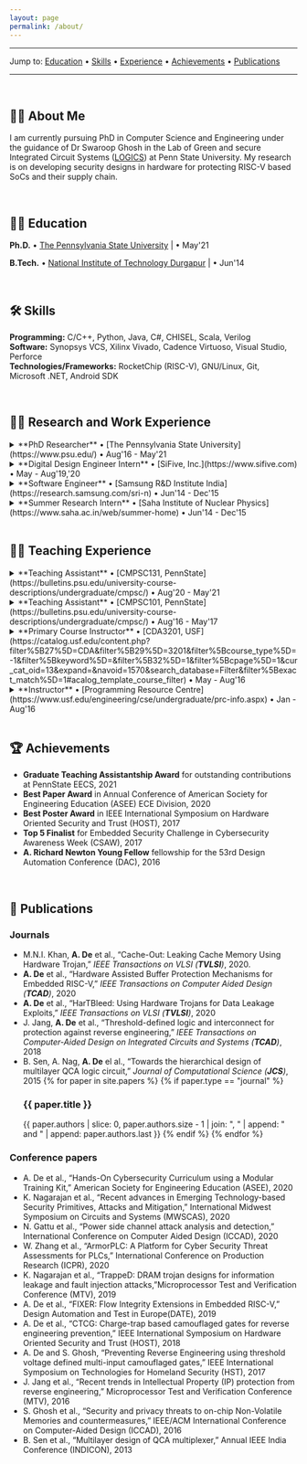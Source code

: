 ```yaml
---
layout: page
permalink: /about/
---
```


---

Jump to: [Education](#education) • [Skills](#skills) • [Experience](#work-experience) • [Achievements](#achievements) • [Publications](#publications)

---

<br>

## <a id="about-me">🙋‍♂️ About Me</a>
I am currently pursuing PhD in Computer Science and Engineering under the guidance of Dr Swaroop Ghosh in the Lab of Green and secure Integrated Circuit Systems ([LOGICS](https://personal.psu.edu/szg212)) at Penn State University. My research is on developing security designs in hardware for protecting RISC-V based SoCs and their supply chain.

<br>


## <a id="education">👨‍🎓 Education</a>

**Ph.D.** • [The Pennsylvania State University](https://www.psu.edu/) | • May'21

**B.Tech.** • [National Institute of Technology Durgapur](https://nitdgp.ac.in) | • Jun'14

<br>


## <a id="skills">🛠️ Skills</a>

**Programming:** C/C++, Python, Java, C#, CHISEL, Scala, Verilog <br>
**Software:** Synopsys VCS, Xilinx Vivado, Cadence Virtuoso, Visual Studio, Perforce <br>
**Technologies/Frameworks:** RocketChip (RISC-V), GNU/Linux, Git, Microsoft .NET, Android SDK

<br>


## <a id="work-experience">👨‍💼 Research and Work Experience</a>


<details>
    <summary markdown="span">**PhD Researcher** • [The Pennsylvania State University](https://www.psu.edu/) • Aug'16 - May'21</summary>
    <ul>
        <li>
            <strong>Security Extensions for RISC-V:</strong> Developed a RISC-V hardware accelerator platform for protection against
            common memory corruption vulnerabilities, such as, buffer overflows using hardware shadow stacks, PUF-based
            randomized canaries, and hardware bounds checking.
        </li>
        <li>
            <strong>Data Leakage Exploits using Hardware Trojans:</strong> Developed a hardware Trojan based system exploit that can
            leak data from a process’s address space and perform privilege escalation.
        </li>
        <li>
            <strong>Camouflaged Gates for Reverse Engineering Prevention:</strong> Developed a multi-input multi-function
            camouflaged gate based on threshold voltage logic to prevent reverse engineering of circuits. Developed a
            charge-trap and NV-FeFET based camouflaged gate to thwart RE attacks involving untrusted foundries.
        </li>
    </ul>
</details>

<details>
    <summary markdown="span">**Digital Design Engineer Intern** • [SiFive, Inc.](https://www.sifive.com) • May - Aug'19,'20</summary>
    <ul>
        <li>
            <strong>Unified Overlay API:</strong> Prototyped a new unified API for overlay placement for peripheral CHISEL devices to
            facilitate faster and easier overlay instantiations for both FPGA and ASIC platforms.
        </li>
        <li>
            <strong>SiFive Address Guard Extension Module:</strong> Designed security architectures for policy-based memory protection
            in SiFive Core IPs. Implemented security module RTL using CHISEL and created system test code in C for design sanity checks.
        </li>
    </ul>
</details>

<details>
    <summary markdown="span">**Software Engineer** • [Samsung R&D Institute India](https://research.samsung.com/sri-n) • Jun'14 - Dec'15</summary>
    <ul>
        <li>
            <strong>Samsung Knox:</strong> Worked on development and commercialization of Samsung Knox, an enterprise mobile
            security solution by Samsung. Refined Knox application experience during OS upgrades for mobile devices.
            Performed automated upstream sanity checks of Knox containers.
        </li>
    </ul>
</details>

<details>
    <summary markdown="span">**Summer Research Intern** • [Saha Institute of Nuclear Physics](https://www.saha.ac.in/web/summer-home) • Jun'14 - Dec'15</summary>
    <ul>
        <li>
            <strong>Automated Rough Set Clustering:</strong> Implemented an automated unsupervised rough-set clustering
            methodology for pattern recognition. [Supervisor: <a href="https://www.saha.ac.in/cs/gautam.garai/">Dr. Gautam Garai</a>, Scientist ‘G’, Comp. Sc. Div., SINP]
        </li>
    </ul>
</details>

<br>


## <a id="teaching-experience">👨‍🏫 Teaching Experience</a>

<details>
    <summary markdown="span">**Teaching Assistant** • [CMPSC131, PennState](https://bulletins.psu.edu/university-course-descriptions/undergraduate/cmpsc/) • Aug'20 - May'21</summary>
    <ul>
        <li>
            Assisted a class of over 600 students during weekly programming labs, recitations, and office hours.
        </li>
        <li>
            Set up dev environment and assignment submission infrastructure with version control to aid students.
        </li>
        <li>
            Set up and assisted in various course logistics including setting up Microsoft Teams classroom to facilitate
            classroom discussions during remote learning
        </li>
    </ul>
</details>

<details>
    <summary markdown="span">**Teaching Assistant** • [CMPSC101, PennState](https://bulletins.psu.edu/university-course-descriptions/undergraduate/cmpsc/) • Aug'16 - May'17</summary>
    <ul>
        <li>
            Assisted a class of 200 students during weekly programming labs, recitations, and office hours.
        </li>
        <li>
            Taught python concepts during programming labs.
        </li>
        <li>
            Prepared and graded assignments and exams.
        </li>
    </ul>
</details>

<details>
    <summary markdown="span">**Primary Course Instructor** • [CDA3201, USF](https://catalog.usf.edu/content.php?filter%5B27%5D=CDA&filter%5B29%5D=3201&filter%5Bcourse_type%5D=-1&filter%5Bkeyword%5D=&filter%5B32%5D=1&filter%5Bcpage%5D=1&cur_cat_oid=13&expand=&navoid=1570&search_database=Filter&filter%5Bexact_match%5D=1#acalog_template_course_filter) • May - Aug'16</summary>
    <ul>
        <li>Taught a class of 50 students.</li>
        <li>Prepared course outline, lecture materials and assignments.</li>
    </ul>
</details>

<details>
    <summary markdown="span">**Instructor** • [Programming Resource Centre](https://www.usf.edu/engineering/cse/undergraduate/prc-info.aspx) • Jan - Aug'16</summary>
    <ul>
        <li>TAssisted students from various disciplines with programming concepts.</li>
    </ul>
</details>

<br>


## <a id="achievements">🏆 Achievements</a>

* **Graduate Teaching Assistantship Award** for outstanding contributions at PennState EECS, 2021
* **Best Paper Award** in Annual Conference of American Society for Engineering Education (ASEE) ECE Division, 2020
* **Best Poster Award** in IEEE International Symposium on Hardware Oriented Security and Trust (HOST), 2017
* **Top 5 Finalist** for Embedded Security Challenge in Cybersecurity Awareness Week (CSAW), 2017
* **A. Richard Newton Young Fellow** fellowship for the 53rd Design Automation Conference (DAC), 2016

<br>




## <a id="publications">📜 Publications</a>

### Journals
* M.N.I. Khan, **A. De** et al., “Cache-Out: Leaking Cache Memory Using Hardware Trojan,” _IEEE Transactions on VLSI (**TVLSI**)_, 2020.
* **A. De** et al., “Hardware Assisted Buffer Protection Mechanisms for Embedded RISC-V,” _IEEE Transactions on Computer Aided Design (**TCAD**)_, 2020
* **A. De** et al., “HarTBleed: Using Hardware Trojans for Data Leakage Exploits,” _IEEE Transactions on VLSI (**TVLSI**)_, 2020
* J. Jang, **A. De** et al., “Threshold-defined logic and interconnect for protection against reverse engineering,” _IEEE Transactions on Computer-Aided Design on Integrated Circuits and Systems (**TCAD**)_, 2018
* B. Sen, A. Nag, **A. De** el al., “Towards the hierarchical design of multilayer QCA logic circuit,” _Journal of Computational
Science (**JCS**)_, 2015
{% for paper in site.papers %}
    {% if paper.type == "journal" %}
        <h3>{{ paper.title }}</h3>
        {{ paper.authors | slice: 0, paper.authors.size - 1 | join: ", " | append: " and " | append: paper.authors.last }}
    {% endif %}
{% endfor %}

### Conference papers
* A. De et al., “Hands-On Cybersecurity Curriculum using a Modular Training Kit,” American Society for Engineering Education (ASEE), 2020
* K. Nagarajan et al., “Recent advances in Emerging Technology-based Security Primitives, Attacks and Mitigation,” International Midwest Symposium on Circuits and Systems (MWSCAS), 2020
* N. Gattu et al., “Power side channel attack analysis and detection,” International Conference on Computer Aided Design (ICCAD), 2020
* W. Zhang et al., “ArmorPLC: A Platform for Cyber Security Threat Assessments for PLCs,” International Conference on Production Research (ICPR), 2020
* K. Nagarajan et al., “TrappeD: DRAM trojan designs for information leakage and fault injection attacks,”Microprocessor Test and Verification Conference (MTV), 2019
* A. De et al., “FIXER: Flow Integrity Extensions in Embedded RISC-V,” Design Automation and Test in Europe(DATE), 2019
* A. De et al., “CTCG: Charge-trap based camouflaged gates for reverse engineering prevention,” IEEE International Symposium on Hardware Oriented Security and Trust (HOST), 2018
* A. De and S. Ghosh, “Preventing Reverse Engineering using threshold voltage defined multi-input camouflaged gates,” IEEE International Symposium on Technologies for Homeland Security (HST), 2017
* J. Jang et al., “Recent trends in Intellectual Property (IP) protection from reverse engineering,” Microprocessor Test and Verification Conference (MTV), 2016
* S. Ghosh et al., “Security and privacy threats to on-chip Non-Volatile Memories and countermeasures,” IEEE/ACM International Conference on Computer-Aided Design (ICCAD), 2016
* B. Sen et al., “Multilayer design of QCA multiplexer,” Annual IEEE India Conference (INDICON), 2013
